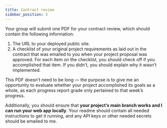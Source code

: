 ```yaml
---
title: Contract review
sidebar_position: 3
---
```


Your group will submit one PDF for your contract review, which should contain the following information:

1. The URL to your deployed public site.
2. A checklist of your original project requirements as laid out in the contract that was emailed to you when your project proposal was approved. For each item on the checklist, you should check off if you accomplished that item. If you didn’t, you should explain why it wasn’t implemented.

This PDF doesn’t need to be long — the purpose is to give me an opportunity to evaluate whether your project accomplished its goals as a whole, as each progress report grade only pertained to that week’s progress.

Additionally, you should ensure that **your project’s main branch works and I can run your web app locally**. Your readme should contain all needed instructions to get it running, and any API keys or other needed secrets should be emailed to me.
